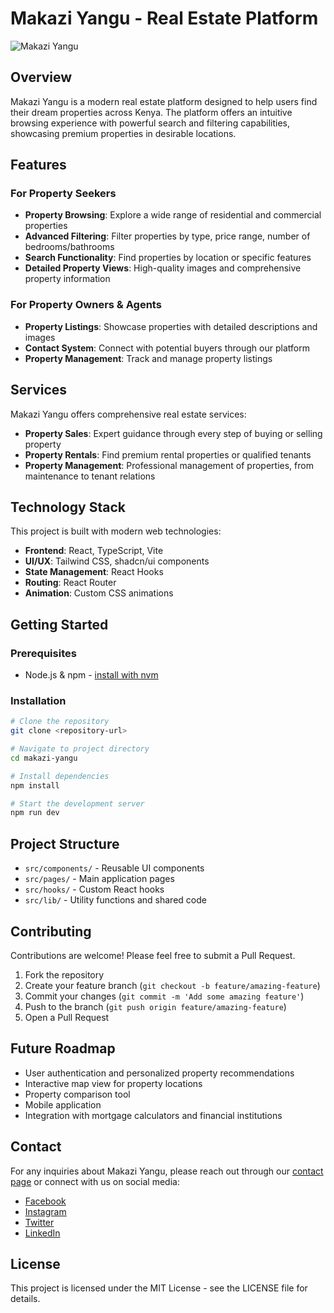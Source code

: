 
# Makazi Yangu - Real Estate Platform

![Makazi Yangu](https://images.unsplash.com/photo-1560518883-ce09059eeffa?ixlib=rb-4.0.3&ixid=M3wxMjA3fDB8MHxzZWFyY2h8OHx8cmVhbCUyMGVzdGF0ZXxlbnwwfHwwfHx8MA%3D%3D&auto=format&fit=crop&w=1000&q=60)

## Overview

Makazi Yangu is a modern real estate platform designed to help users find their dream properties across Kenya. The platform offers an intuitive browsing experience with powerful search and filtering capabilities, showcasing premium properties in desirable locations.

## Features

### For Property Seekers
- **Property Browsing**: Explore a wide range of residential and commercial properties
- **Advanced Filtering**: Filter properties by type, price range, number of bedrooms/bathrooms
- **Search Functionality**: Find properties by location or specific features
- **Detailed Property Views**: High-quality images and comprehensive property information

### For Property Owners & Agents
- **Property Listings**: Showcase properties with detailed descriptions and images
- **Contact System**: Connect with potential buyers through our platform
- **Property Management**: Track and manage property listings

## Services

Makazi Yangu offers comprehensive real estate services:

- **Property Sales**: Expert guidance through every step of buying or selling property
- **Property Rentals**: Find premium rental properties or qualified tenants
- **Property Management**: Professional management of properties, from maintenance to tenant relations

## Technology Stack

This project is built with modern web technologies:

- **Frontend**: React, TypeScript, Vite
- **UI/UX**: Tailwind CSS, shadcn/ui components
- **State Management**: React Hooks
- **Routing**: React Router
- **Animation**: Custom CSS animations

## Getting Started

### Prerequisites

- Node.js & npm - [install with nvm](https://github.com/nvm-sh/nvm#installing-and-updating)

### Installation

```bash
# Clone the repository
git clone <repository-url>

# Navigate to project directory
cd makazi-yangu

# Install dependencies
npm install

# Start the development server
npm run dev
```

## Project Structure

- `src/components/` - Reusable UI components
- `src/pages/` - Main application pages
- `src/hooks/` - Custom React hooks
- `src/lib/` - Utility functions and shared code

## Contributing

Contributions are welcome! Please feel free to submit a Pull Request.

1. Fork the repository
2. Create your feature branch (`git checkout -b feature/amazing-feature`)
3. Commit your changes (`git commit -m 'Add some amazing feature'`)
4. Push to the branch (`git push origin feature/amazing-feature`)
5. Open a Pull Request

## Future Roadmap

- User authentication and personalized property recommendations
- Interactive map view for property locations
- Property comparison tool
- Mobile application
- Integration with mortgage calculators and financial institutions

## Contact

For any inquiries about Makazi Yangu, please reach out through our [contact page](https://makaziyangu.com/contact) or connect with us on social media:

- [Facebook](https://facebook.com/makaziyangu)
- [Instagram](https://instagram.com/makaziyangu)
- [Twitter](https://twitter.com/makaziyangu)
- [LinkedIn](https://linkedin.com/company/makaziyangu)

## License

This project is licensed under the MIT License - see the LICENSE file for details.
